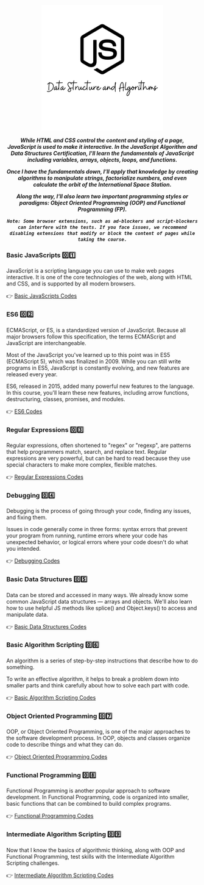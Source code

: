 <h5 align="center">
<img width="320px" src="Images/DS-Algo.png"/>

While HTML and CSS control the content and styling of a page, JavaScript is used to make it interactive. In the JavaScript Algorithm and Data Structures Certification, I'll learn the fundamentals of JavaScript including variables, arrays, objects, loops, and functions. <br>

Once I have the fundamentals down, I'll apply that knowledge by creating algorithms to manipulate strings, factorialize numbers, and even calculate the orbit of the International Space Station.<br>

Along the way, I'll also learn two important programming styles or paradigms: Object Oriented Programming (OOP) and Functional Programming (FP).<br>

```
Note: Some browser extensions, such as ad-blockers and script-blockers can interfere with the tests. If you face issues, we recommend disabling extensions that modify or block the content of pages while taking the course.
```
</h1>

### Basic JavaScripts  0️⃣1️⃣

JavaScript is a scripting language you can use to make web pages interactive. It is one of the core technologies of the web, along with HTML and CSS, and is supported by all modern browsers.

👉 [Basic JavaScripts Codes](https://github.com/ruhulaminparvez/FreeCodeCamp-Container/tree/main/002_JavaScript%20Algorithms-and-Data-Structures/01_Basic-JavaScript)



### ES6  0️⃣2️⃣

ECMAScript, or ES, is a standardized version of JavaScript. Because all major browsers follow this specification, the terms ECMAScript and JavaScript are interchangeable.

Most of the JavaScript you've learned up to this point was in ES5 (ECMAScript 5), which was finalized in 2009. While you can still write programs in ES5, JavaScript is constantly evolving, and new features are released every year.

ES6, released in 2015, added many powerful new features to the language. In this course, you'll learn these new features, including arrow functions, destructuring, classes, promises, and modules.

👉 [ES6 Codes](https://github.com/ruhulaminparvez/FreeCodeCamp-Container/tree/main/002_JavaScript%20Algorithms-and-Data-Structures/02_ES6)


### Regular Expressions  0️⃣3️⃣

Regular expressions, often shortened to "regex" or "regexp", are patterns that help programmers match, search, and replace text. Regular expressions are very powerful, but can be hard to read because they use special characters to make more complex, flexible matches.

👉 [Regular Expressions Codes](https://github.com/ruhulaminparvez/FreeCodeCamp-Container/tree/main/002_JavaScript%20Algorithms-and-Data-Structures/03_Regular-Expressions)


### Debugging  0️⃣4️⃣

Debugging is the process of going through your code, finding any issues, and fixing them.

Issues in code generally come in three forms: syntax errors that prevent your program from running, runtime errors where your code has unexpected behavior, or logical errors where your code doesn't do what you intended.

👉 [Debugging Codes](https://github.com/ruhulaminparvez/FreeCodeCamp-Container/tree/main/002_JavaScript%20Algorithms-and-Data-Structures/04_Debugging)


### Basic Data Structures 0️⃣5️⃣

Data can be stored and accessed in many ways. We already know some common JavaScript data structures — arrays and objects. We'll also learn how to use helpful JS methods like splice() and Object.keys() to access and manipulate data.

👉 [Basic Data Structures Codes](https://github.com/ruhulaminparvez/FreeCodeCamp-Container/tree/main/002_JavaScript%20Algorithms-and-Data-Structures/05_Basic-Data-Structures)


### Basic Algorithm Scripting 0️⃣6️⃣

An algorithm is a series of step-by-step instructions that describe how to do something.

To write an effective algorithm, it helps to break a problem down into smaller parts and think carefully about how to solve each part with code.

👉 [Basic Algorithm Scripting Codes](https://github.com/ruhulaminparvez/FreeCodeCamp-Container/tree/main/002_JavaScript%20Algorithms-and-Data-Structures/06_Basic-Algorithm-Scripting)


### Object Oriented Programming 0️⃣7️⃣

OOP, or Object Oriented Programming, is one of the major approaches to the software development process. In OOP, objects and classes organize code to describe things and what they can do.

👉 [Object Oriented Programming Codes](https://github.com/ruhulaminparvez/FreeCodeCamp-Container/tree/main/002_JavaScript%20Algorithms-and-Data-Structures/07_Object-Oriented-Programming)


### Functional Programming 0️⃣8️⃣

Functional Programming is another popular approach to software development. In Functional Programming, code is organized into smaller, basic functions that can be combined to build complex programs.

👉 [Functional Programming Codes](https://github.com/ruhulaminparvez/FreeCodeCamp-Container/tree/main/002_JavaScript%20Algorithms-and-Data-Structures/08_Functional-Programming)


### Intermediate Algorithm Scripting 0️⃣9️⃣

Now that I know the basics of algorithmic thinking, along with OOP and Functional Programming, test skills with the Intermediate Algorithm Scripting challenges.

👉 [Intermediate Algorithm Scripting Codes](https://github.com/ruhulaminparvez/FreeCodeCamp-Container/tree/main/002_JavaScript%20Algorithms-and-Data-Structures/09_Intermediate-Algorithm-Scripting)
